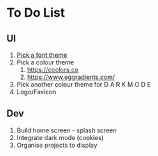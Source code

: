 # To Do List

## UI

1. [Pick a font theme](https://fonts.google.com/)
2. Pick a colour theme
   1. <https://coolors.co>
   2. <https://www.eggradients.com/>
3. Pick another colour theme for D A R K M O D E
4. Logo/Favicon

## Dev

1. Build home screen - splash screen
2. Integrate dark mode (cookies)
3. Organise projects to display
